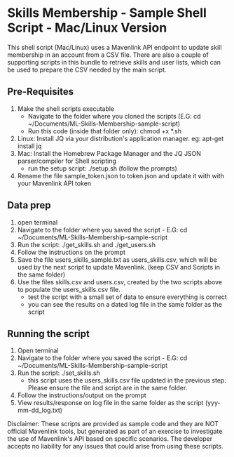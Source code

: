 # Skills Membership - Sample Shell Script - Mac/Linux Version #

This shell script (Mac/Linux) uses a Mavenlink API endpoint to update skill membership in an account from a CSV file. There are also a couple of supporting scripts in this bundle to retrieve skills and user lists, which can be used to prepare the CSV needed by the main script.

## Pre-Requisites ##

  1. Make the shell scripts executable
      - Navigate to the folder where you cloned the scripts (E.G: cd ~/Documents/ML-Skills-Membership-sample-script)
      - Run this code (inside that folder only): chmod +x *.sh
  2. Linux: Install JQ via your distribution's application manager. eg: apt-get install jq
  3. Mac: Install the Homebrew Package Manager and the JQ JSON parser/compiler for Shell scripting
     - run the setup script: ./setup.sh (follow the prompts)
  4. Rename the file sample_token.json to token.json and update it with with your Mavenlink API token

## Data prep ##

  1. open terminal
  2. Navigate to the folder where you saved the script
    - E.G: cd ~/Documents/ML-Skills-Membership-sample-script
  3. Run the script: ./get_skills.sh and ./get_users.sh
  4. Follow the instructions on the prompt
  5. Save the file users_skills_sample.txt as users_skills.csv, which will be used by the next script to update Mavenlink. (keep CSV and Scripts in the same folder)
  6. Use the files skills.csv and users.csv, created by the two scripts above to populate the users_skills.csv file.
      - test the script with a small set of data to ensure everything is correct
      - you can see the results on a dated log file in the same folder as the script

## Running the script ##

  1. Open terminal
  2. Navigate to the folder where you saved the script
    - E.G: cd ~/Documents/ML-Skills-Membership-sample-script
  3. Run the script: ./set_skills.sh
      - this script uses the users_skills.csv file updated in the previous step. Please ensure the file and script are in the same folder.
  4. Follow the instructions/output on the prompt
  5. View results/response on log file in the same folder as the script (yyy-mm-dd_log.txt)

  Disclaimer: These scripts are provided as sample code and they are NOT official Mavenlink tools, but generated as part of an exercise to investigate the use of Mavenlink's API based on specific scenarios. The developer accepts no liability for any issues that could arise from using these scripts.
